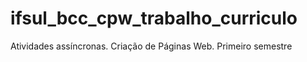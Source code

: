 # ifsul_bcc_cpw_trabalho_curriculo
Atividades assíncronas. Criação de Páginas Web. Primeiro semestre
